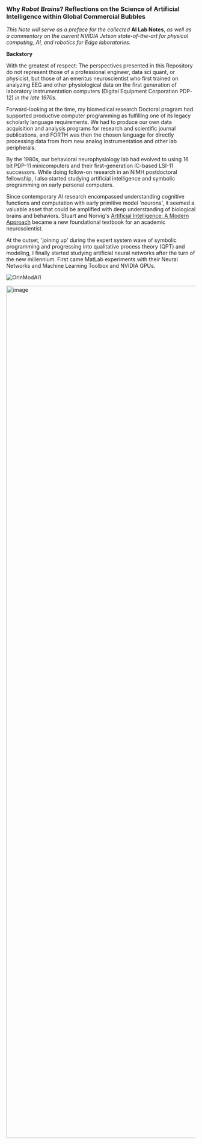 ### Why *Robot Brains*?  Reflections on the Science of Artificial Intelligence within Global Commercial Bubbles

*This Note will serve as a preface for the collected* **AI Lab Notes**, *as well as a commentary on the current NVIDIA Jetson state-of-the-art for physical computing, AI, and robotics for Edge laboratories.*

**Backstory**

With the greatest of respect: The perspectives presented in this Repository do not represent those of a professional engineer, data sci quant, or physicist, but those of an emeritus neuroscientist who first trained on analyzing EEG and other physiological data on the first generation of laboratory instrumentation computers (Digital Equipment Corporation PDP-12) *in the late 1970s.*

Forward-looking at the time, my biomedical research Doctoral program had supported productive computer programming as fulfilling one of its legacy scholarly language requirements. We had to produce our own data acquisition and analysis programs for research and scientific journal publications, and FORTH was then the chosen language for directly processing data from from new analog instrumentation and other lab peripherals.

By the 1980s, our behavioral neurophysiology lab had evolved to using 16 bit PDP-11 minicomputers and their first-generation IC-based LSI-11 successors. While doing follow-on research in an NIMH postdoctoral fellowship, I also started studying artificial intelligence and symbolic programming on early personal computers.

Since contemporary AI research encompassed understanding cognitive functions and computation with early primitive model 'neurons', it seemed a valuable asset that could be amplified with deep understanding of biological brains and behaviors. Stuart and Norvig's <ins>Artificial Intelligence: A Modern Approach</ins> became a new foundational textbook for an academic neuroscientist.

At the outset, 'joining up' during the expert system wave of symbolic programming and progressing into qualitative process theory (QPT) and modeling, I finally started studying artificial neural networks after the turn of the new millennium.  First came MatLab experiments with their Neural Networks and Machine Learning Toolbox and NVIDIA GPUs.


![OrinModAI1](https://user-images.githubusercontent.com/71346897/173706883-8b9418da-0ce3-4aed-a1ad-c10251d9fb43.png)

<img width="1488" height="2266" alt="image" src="https://github.com/user-attachments/assets/5892bf85-f67d-4038-b6b6-aece56fe839a" />
